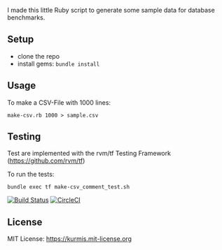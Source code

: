 I made this little Ruby script to generate some sample data for database benchmarks.

## Setup

* clone the repo 
* install gems: `bundle install` 

## Usage

To make a CSV-File with 1000 lines:

    make-csv.rb 1000 > sample.csv

## Testing

Test are implemented with  the rvm/tf Testing Framework
(<https://github.com/rvm/tf>)

To run the  tests:

    bundle exec tf make-csv_comment_test.sh

[![Build Status](https://travis-ci.org/oliworx/csv-faker.svg?branch=master)](https://travis-ci.org/oliworx/csv-faker)
[![CircleCI](https://circleci.com/gh/oliworx/csv-faker.svg?style=svg)](https://circleci.com/gh/oliworx/csv-faker)

## License
MIT License: <https://kurmis.mit-license.org>

